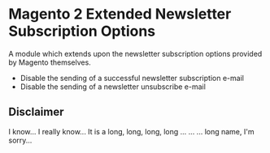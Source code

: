 # Magento 2 Extended Newsletter Subscription Options
A module which extends upon the newsletter subscription options provided by Magento themselves.

- Disable the sending of a successful newsletter subscription e-mail 
- Disable the sending of a newsletter unsubscribe e-mail

## Disclaimer
I know... I really know... It is a long, long, long, long ... ... ... long name, I'm sorry...
